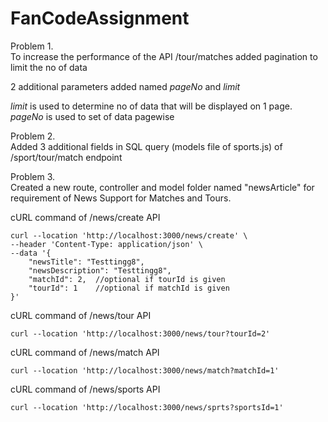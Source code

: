 # FanCodeAssignment

Problem 1.  
To increase the performance of the API /tour/matches added pagination to limit the no of data    
  
2 additional parameters added named _pageNo_ and _limit_    
  
_limit_ is used to determine no of data that will be displayed on 1 page.  
_pageNo_ is used to set of data pagewise  

  
Problem 2.  
Added 3 additional fields in SQL query (models file of sports.js)  of /sport/tour/match endpoint  

Problem 3.  
Created a new route, controller and model folder named "newsArticle" for requirement of News Support for Matches and Tours.
  
cURL command of /news/create API
```
curl --location 'http://localhost:3000/news/create' \
--header 'Content-Type: application/json' \
--data '{
    "newsTitle": "Testtingg8",
    "newsDescription": "Testtingg8",
    "matchId": 2,  //optional if tourId is given
    "tourId": 1    //optional if matchId is given
}'

```  
  
cURL command of /news/tour API

```
curl --location 'http://localhost:3000/news/tour?tourId=2'

```
  
cURL command of /news/match API  
  
```
curl --location 'http://localhost:3000/news/match?matchId=1'

```  
  
cURL command of /news/sports API  
  
```
curl --location 'http://localhost:3000/news/sprts?sportsId=1'

``` 
